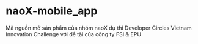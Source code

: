# naoX-mobile_app
 Mã nguồn mở sản phẩm của nhóm naoX dự thi Developer Circles Vietnam Innovation Challenge với đề tài của công ty FSI & EPU
